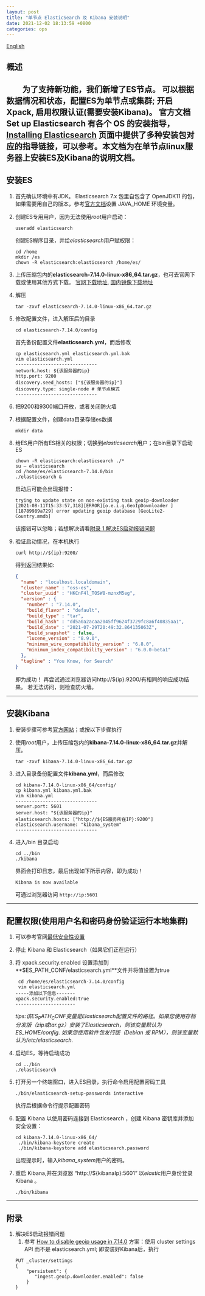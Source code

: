 ```yaml
---
layout: post
title: "单节点 ElasticSearch 及 Kibana 安装说明"
date: 2021-12-02 18:13:59 +0800
categories: ops
---
```


[English](https://bobotheknight.github.io/docs/ops/2023/01/29/es-kibana-single-node-install-en.html)

## 概述
&ensp;&ensp;&ensp;&ensp;为了支持新功能，我们新增了ES节点。 可以根据数据情况和状态，配置ES为单节点或集群; 开启Xpack, 启用权限认证(需要安装Kibana)。
官方文档 Set up Elasticsearch 有各个 OS 的安装指导，[Installing Elasticsearch](https://www.elastic.co/guide/en/elasticsearch/reference/7.3/install-elasticsearch.html) 页面中提供了多种安装包对应的指导链接，可以参考。本文档为在单节点linux服务器上安装ES及Kibana的说明文档。
---
## 安装ES
1. 首先确认环境中有JDK。 Elasticsearch 7.x 包里自包含了 OpenJDK11 的包，如果需要用自己的版本，参考[官方文档](https://www.elastic.co/guide/en/elasticsearch/reference/current/setup.html)设置 JAVA_HOME 环境变量。

2. 创建ES专用用户，因为无法使用*root*用户启动：
    ```
    useradd elasticsearch
    ```
   创建ES程序目录，并给*elasticsearch*用户赋权限：
   ```
   cd /home
   mkdir /es
   chown -R elasticsearch:elasticsearch /home/es/
   ```

3. 上传压缩包内的**elasticsearch-7.14.0-linux-x86_64.tar.gz**，也可去官网下载或使用其他方式下载。
   [官网下载地址](https://www.elastic.co/cn/downloads/elasticsearch),   [国内镜像下载地址](http://dl.elasticsearch.cn/elasticsearch/)

4. 解压
   ```
   tar -zxvf elasticsearch-7.14.0-linux-x86_64.tar.gz
   ```

5. 修改配置文件，进入解压后的目录 
   ``` 
   cd elasticsearch-7.14.0/config
   ```
   首先备份配置文件**elasticsearch.yml**，而后修改
   ````
   cp elasticsearch.yml elasticsearch.yml.bak 
   vim elasticsearch.yml
   ------------------------------
   network.host: ${该服务器的ip}
   http.port: 9200
   discovery.seed_hosts: ["${该服务器的ip}"]
   discovery.type: single-node # 单节点模式
   ------------------------------
   ````
   
6. 把9200和9300端口开放，或者关闭防火墙

7. 根据配置文件，创建data目录存储es数据
   ```
   mkdir data
   ```
   
8. 给ES用户所有ES相关的权限；切换到*elasticsearch*用户；在bin目录下启动ES
    ``` 
    chown -R elasticsearch:elasticsearch ./*
    su – elasticsearch
    cd /home/es/elasticsearch-7.14.0/bin
    ./elasticsearch &   
    ```
    启动后可能会出现报错：
    ```
    trying to update state on non-existing task geoip-downloader
    [2021-08-11T15:33:57,318][ERROR][o.e.i.g.GeoIpDownloader ] [18789989a729] error updating geoip database [GeoLite2-Country.mmdb]
    ```
    
    该报错可以忽略；若想解决请看[附录 1.解决ES启动报错问题](#附录)

9. 验证启动情况，在本机执行
   ```
   curl http://${ip}:9200/
   ```
   得到返回结果如:
   ```json
   {
     "name" : "localhost.localdomain",
     "cluster_name" : "oss-es",
     "cluster_uuid" : "HKCnF4l_TOSW8-mznxM5eg",
     "version" : {
       "number" : "7.14.0",
       "build_flavor" : "default",
       "build_type" : "tar",
       "build_hash" : "dd5a0a2acaa2045ff9624f3729fc8a6f40835aa1",
       "build_date" : "2021-07-29T20:49:32.864135063Z",
       "build_snapshot" : false,
       "lucene_version" : "8.9.0",
       "minimum_wire_compatibility_version" : "6.8.0",  
       "minimum_index_compatibility_version" : "6.0.0-beta1"
     },
     "tagline" : "You Know, for Search"
   }
   ```
    即为成功！
    再尝试通过浏览器访问http://${ip}:9200/有相同的响应成功结果。  若无法访问，则检查防火墙。

---
## 安装Kibana
1. 安装步骤可参考[官方网站](https://www.elastic.co/guide/en/kibana/current/targz.html)；或按以下步骤执行

2. 使用*root*用户，上传压缩包内的**kibana-7.14.0-linux-x86_64.tar.gz**并解压。
    ```
    tar -zxvf kibana-7.14.0-linux-x86_64.tar.gz
    ```
   
3. 进入目录备份配置文件**kibana.yml**，而后修改
    ```
    cd kibana-7.14.0-linux-x86_64/config/
    cp kibana.yml kibana.yml.bak
    vim kibana.yml 
    ------------------------------
    server.port: 5601
    server.host: "${该服务器的ip}"
    elasticsearch.hosts: ["http://${ES服务所在IP}:9200"]
    elasticsearch.username: "kibana_system"
    ------------------------------
    ```
   
4. 进入/bin 目录启动
    ```
    cd ../bin
    ./kibana
    ```
    界面会打印日志，最后出现如下所示内容，即为成功！
    ```
    Kibana is now available
    ```
    可通过浏览器访问 ```http://ip:5601```
---
## 配置权限(使用用户名和密码身份验证运行本地集群)
1. 可以参考官网[最低安全性设置](https://www.elastic.co/guide/en/elasticsearch/reference/7.14/security-minimal-setup.html)

2. 停止 Kibana 和 Elasticsearch（如果它们正在运行）

3. 将 xpack.security.enabled 设置添加到**$ES_PATH_CONF/elasticsearch.yml**文件并将值设置为true
   ```
    cd /home/es/elasticsearch-7.14.0/config
    vim elasticsearch.yml
   -----添加以下信息-------
   xpack.security.enabled:true
   ----------------------
   ```
   *tips:该$ES_PATH_CONF变量是 Elasticsearch 配置文件的路径。如果您使用存档分发版（zip或tar.gz）安装了 Elasticsearch ，则该变量默认为$ES_HOME/config. 如果您使用软件包发行版（Debian 或 RPM），则该变量默认为/etc/elasticsearch.*

4. 启动ES，等待启动成功
   ```
   cd ../bin
   ./elasticsearch
   ```
5. 打开另一个终端窗口，进入ES目录，执行命令启用配置密码工具
    ``` 
    ./bin/elasticsearch-setup-passwords interactive
    ```
    执行后根据命令行提示配置密码

6. 配置 Kibana 以使用密码连接到 Elasticsearch ，创建 Kibana 密钥库并添加安全设置：
    ```
    cd kibana-7.14.0-linux-x86_64/
     ./bin/kibana-keystore create
     ./bin/kibana-keystore add elasticsearch.password
    ```
    出现提示时，输入*kibana_system*用户的密码。

7. 重启 Kibana,并在浏览器 “http://${kibanaIp}:5601” 以*elastic*用户身份登录 Kibana 。
    ```
    ./bin/kibana
    ```
--- 
## 附录
1.  解决ES启动报错问题
    1. 参考 [How to disable geoip usage in 7.14.0](https://discuss.elastic.co/t/how-to-disable-geoip-usage-in-7-14-0/281076)
    方案：使用 cluster settings API  而不是 elasticsearch.yml; 即安装好Kibana后，执行
    ```
    PUT _cluster/settings
    {
        "persistent": {
           "ingest.geoip.downloader.enabled": false
        }
    }
    ```
   